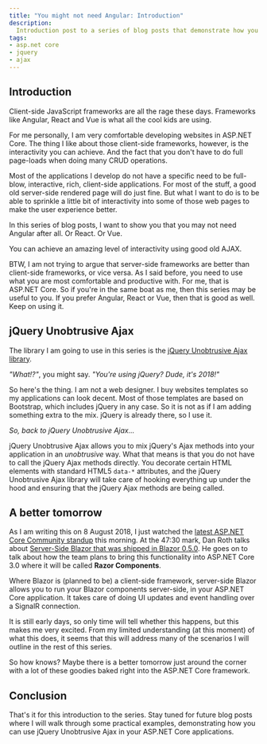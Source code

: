 ```yaml
---
title: "You might not need Angular: Introduction"
description:
  Introduction post to a series of blog posts that demonstrate how you can use the jQuery Unobtrusive Ajax library to achieve interactivity on normal, server-rendered ASP.NET Core applications
tags:
- asp.net core
- jquery
- ajax
---
```


## Introduction

Client-side JavaScript frameworks are all the rage these days. Frameworks like Angular, React and Vue is what all the cool kids are using.

For me personally, I am very comfortable developing websites in ASP.NET Core. The thing I like about those client-side frameworks, however, is the interactivity you can achieve. And the fact that you don't have to do full page-loads when doing many CRUD operations.

Most of the applications I develop do not have a specific need to be full-blow, interactive, rich, client-side applications. For most of the stuff, a good old server-side rendered page will do just fine. But what I want to do is to be able to sprinkle a little bit of interactivity into some of those web pages to make the user experience better.

In this series of blog posts, I want to show you that you may not need Angular after all. Or React. Or Vue.

You can achieve an amazing level of interactivity using good old AJAX.

BTW, I am not trying to argue that server-side frameworks are better than client-side frameworks, or vice versa. As I said before, you need to use what you are most comfortable and productive with. For me, that is ASP.NET Core. So if you're in the same boat as me, then this series may be useful to you. If you prefer Angular, React or Vue, then that is good as well. Keep on using it.

## jQuery Unobtrusive Ajax

The library I am going to use in this series is the [jQuery Unobtrusive Ajax library](https://github.com/aspnet/jquery-ajax-unobtrusive).

_"What!?"_, you might say. _"You're using jQuery? Dude, it's 2018!"_

So here's the thing. I am not a web designer. I buy websites templates so my applications can look decent. Most of those templates are based on Bootstrap, which includes jQuery in any case. So it is not as if I am adding something extra to the mix. jQuery is already there, so I use it.

_So, back to jQuery Unobtrusive Ajax..._

jQuery Unobtrusive Ajax allows you to mix jQuery's Ajax methods into your application in an _unobtrusive_ way. What that means is that you do not have to call the jQuery Ajax methods directly. You decorate certain HTML elements with standard HTML5 `data-*` attributes, and the jQuery Unobtrusive Ajax library will take care of hooking everything up under the hood and ensuring that the jQuery Ajax methods are being called.

## A better tomorrow

As I am writing this on 8 August 2018, I just watched the [latest ASP.NET Core Community standup](https://youtu.be/7Eh_l7jEcCo?t=47m30s) this morning. At the 47:30 mark, Dan Roth talks about [Server-Side Blazor that was shipped in Blazor 0.5.0](https://blogs.msdn.microsoft.com/webdev/2018/07/25/blazor-0-5-0-experimental-release-now-available/). He goes on to talk about how the team plans to bring this functionality into ASP.NET Core 3.0 where it will be called **Razor Components**.

Where Blazor is (planned to be) a client-side framework, server-side Blazor allows you to run your Blazor components server-side, in your ASP.NET Core application. It takes care of doing UI updates and event handling over a SignalR connection.

It is still early days, so only time will tell whether this happens, but this makes me very excited. From my limited understanding (at this moment) of what this does, it seems that this will address many of the scenarios I will outline in the rest of this series.

So how knows? Maybe there is a better tomorrow just around the corner with a lot of these goodies baked right into the ASP.NET Core framework.

## Conclusion

That's it for this introduction to the series. Stay tuned for future blog posts where I will walk through some practical examples, demonstrating how you can use jQuery Unobtrusive Ajax in your ASP.NET Core applications.
